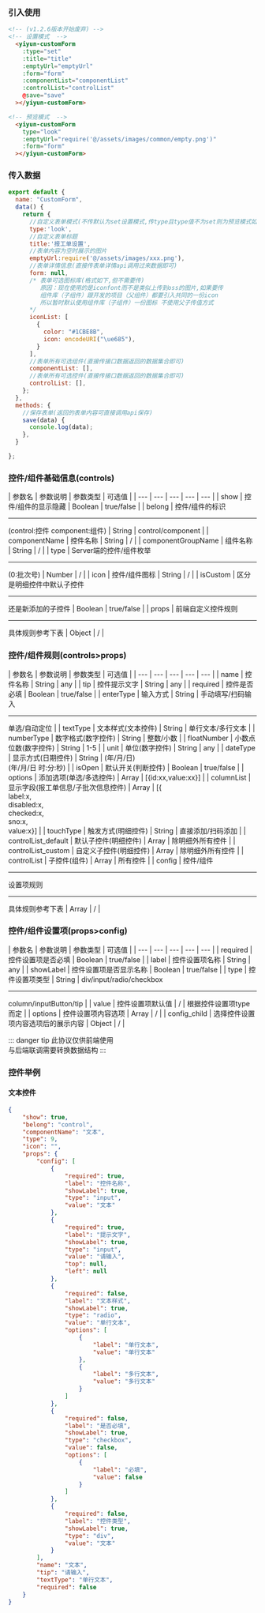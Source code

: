 ### 引入使用

```html
<!-- (v1.2.6版本开始废弃) -->
<!-- 设置模式  -->
  <yiyun-customForm
    :type="set"
    :title="title"
    :emptyUrl="emptyUrl"
    :form="form"
    :componentList="componentList"
    :controlList="controlList"
    @save="save"
  ></yiyun-customForm>
```
```html
<!-- 预览模式  -->
  <yiyun-customForm
    type="look"
    :emptyUrl="require('@/assets/images/common/empty.png')"
    :form="form"
  ></yiyun-customForm>

```

### 传入数据

```js
export default {
  name: "CustomForm",
  data() {
    return {
      //自定义表单模式(不传默认为set设置模式,传type且type值不为set则为预览模式如:look)
      type:'look',
      //自定义表单标题
      title:'报工单设置',
      //表单内容为空时展示的图片
      emptyUrl:require('@/assets/images/xxx.png'),
      //表单详情信息(直接传表单详情api调用过来数据即可)
      form: null,
      /* 表单可选图标库(格式如下,但不需要传)
         原因：现在使用的是iconfont而不是类似上传到oss的图片,如果要传
         组件库（子组件）跟开发的项目（父组件）都要引入共同的一份icon
         所以暂时默认使用组件库（子组件）一份图标 不使用父子传值方式
      */
      iconList: [        
        {
          color: "#1CBE8B",
          icon: encodeURI("\ue685"),
        }
      ],
      //表单所有可选组件(直接传接口数据返回的数据集合即可)
      componentList: [],
      //表单所有可选控件(直接传接口数据返回的数据集合即可)
      controlList: [],
    };
  },
  methods: {
    //保存表单(返回的表单内容可直接调用api保存)
    save(data) {
      console.log(data);
    },
  }

};
```
### 控件/组件基础信息(controls)
| 参数名 | 参数说明 | 参数类型 | 可选值 |
| --- | --- | --- | --- | --- |
| show | 控件/组件的显示隐藏 | Boolean | true/false |
| belong | 控件/组件的标识<hr/>(control:控件 component:组件) | String | control/component |
| componentName | 控件名称 | String | / | 
| componentGroupName | 组件名称 | String | / | 
| type | Server端的控件/组件枚举<hr/>(0:批次号) | Number | / |
| icon | 控件/组件图标 | String | / |
| isCustom | 区分是明细控件中默认子控件<hr/>还是新添加的子控件 | Boolean | true/false |
| props | 前端自定义控件规则<hr/>具体规则参考下表 | Object | / |  

### 控件/组件规则(controls>props)
| 参数名 | 参数说明 | 参数类型 | 可选值 |
| --- | --- | --- | --- | --- |
| name | 控件名称 | String | any |
| tip | 控件提示文字 | String | any |
| required | 控件是否必填 | Boolean | true/false | 
| enterType | 输入方式 | String | 手动填写/扫码输入<hr/>单选/自动定位 | 
| textType | 文本样式(文本控件) | String | 单行文本/多行文本 |
| numberType | 数字格式(数字控件) | String | 整数/小数 |
| floatNumber | 小数点位数(数字控件) | String | 1-5 |
| unit | 单位(数字控件) | String | any |
| dateType | 显示方式(日期控件) | String | (年/月/日) <br/> (年/月/日 时:分:秒) |
| isOpen | 默认开关(判断控件) | Boolean | true/false |
| options | 添加选项(单选/多选控件) | Array | [{id:xx,value:xx}] |
| columnList | 显示字段(报工单信息/子批次信息控件) | Array | [{<br/>label:x,<br/> disabled:x,<br/> checked:x,<br/>sno:x,<br/>value:x}] |
| touchType | 触发方式(明细控件) | String | 直接添加/扫码添加 |
| controlList_default | 默认子控件(明细控件) | Array | 除明细外所有控件 |
| controlList_custom | 自定义子控件(明细控件) | Array | 除明细外所有控件 |
| controlList | 子控件(组件) | Array | 所有控件 |
| config | 控件/组件<hr/>设置项规则<hr/>具体规则参考下表 | Array | / |  

### 控件/组件设置项(props>config)
| 参数名 | 参数说明 | 参数类型 | 可选值 |
| --- | --- | --- | --- | --- |
| required | 控件设置项是否必填 | Boolean | true/false |
| label | 控件设置项名称 | String | any |
| showLabel | 控件设置项是否显示名称 | Boolean | true/false | 
| type | 控件设置项类型 | String | div/input/radio/checkbox<hr/>column/inputButton/tip | 
| value | 控件设置项默认值 | / | 根据控件设置项type而定 |
| options | 控件设置项内容选项 | Array | / |
| config_child | 选择控件设置项内容选项后的展示内容 | Object | / |

::: danger tip
  此协议仅供前端使用<br/>
  与后端联调需要转换数据结构
:::

### 控件举例
#### 文本控件
```json
{
    "show": true,
    "belong": "control",
    "componentName": "文本",
    "type": 9,
    "icon": "",
    "props": {
        "config": [
            {
                "required": true,
                "label": "控件名称",
                "showLabel": true,
                "type": "input",
                "value": "文本"
            },
            {
                "required": true,
                "label": "提示文字",
                "showLabel": true,
                "type": "input",
                "value": "请输入",
                "top": null,
                "left": null
            },
            {
                "required": false,
                "label": "文本样式",
                "showLabel": true,
                "type": "radio",
                "value": "单行文本",
                "options": [
                    {
                        "label": "单行文本",
                        "value": "单行文本"
                    },
                    {
                        "label": "多行文本",
                        "value": "多行文本"
                    }
                ]
            },
            {
                "required": false,
                "label": "是否必填",
                "showLabel": true,
                "type": "checkbox",
                "value": false,
                "options": [
                    {
                        "label": "必填",
                        "value": false
                    }
                ]
            },
            {
                "required": false,
                "label": "控件类型",
                "showLabel": true,
                "type": "div",
                "value": "文本"
            }
        ],
        "name": "文本",
        "tip": "请输入",
        "textType": "单行文本",
        "required": false
    }
}
```
